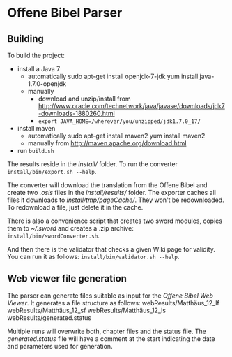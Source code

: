 Offene Bibel Parser
===================

Building
--------
To build the project:
- install a Java 7
    - automatically
        sudo apt-get install openjdk-7-jdk
        yum install java-1.7.0-openjdk
    - manually
        - download and unzip/install from <http://www.oracle.com/technetwork/java/javase/downloads/jdk7-downloads-1880260.html>
        - `export JAVA_HOME=/wherever/you/unzipped/jdk1.7.0_17/`
- install maven
    - automatically
            sudo apt-get install maven2
            yum install maven2
    - manually from <http://maven.apache.org/download.html>
- run `build.sh`

The results reside in the *install/* folder.
To run the converter `install/bin/export.sh --help`.

The converter will download the translation from the Offene Bibel and create two *.osis* files in the *install/results/* folder.
The exporter caches all files it downloads to *install/tmp/pageCache/*. They won't be redownloaded. To redownload a file, just delete it in the cache.

There is also a convenience script that creates two sword modules, copies them to *~/.sword* and creates a .zip archive: `install/bin/swordConverter.sh`.

And then there is the validator that checks a given Wiki page for validity.
You can run it as follows: `install/bin/validator.sh --help`.

Web viewer file generation
--------------------------
The parser can generate files suitable as input for the *Offene Bibel Web Viewer*. It generates a file structure as follows:
    webResults/Matthäus_12_lf
    webResults/Matthäus_12_sf
    webResults/Matthäus_12_ls
    webResults/generated.status

Multiple runs will overwrite both, chapter files and the status file. The *generated.status* file will have a comment at the start indicating the date and parameters used for generation.

